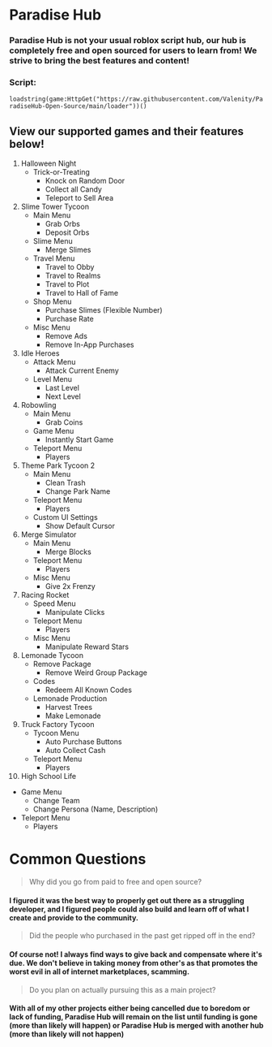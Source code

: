 # Paradise Hub
### Paradise Hub is not your usual roblox script hub, our hub is completely free and open sourced for users to learn from! We strive to bring the best features and content! 

### Script:
`loadstring(game:HttpGet("https://raw.githubusercontent.com/Valenity/ParadiseHub-Open-Source/main/loader"))()`

## View our supported games and their features below!
1. Halloween Night
   - Trick-or-Treating
     - Knock on Random Door
     - Collect all Candy
     - Teleport to Sell Area
2. Slime Tower Tycoon
   - Main Menu
     - Grab Orbs
     - Deposit Orbs
   - Slime Menu
     - Merge Slimes
   - Travel Menu
     - Travel to Obby
     - Travel to Realms
     - Travel to Plot
     - Travel to Hall of Fame
   - Shop Menu
     - Purchase Slimes (Flexible Number)
     - Purchase Rate
   - Misc Menu
     - Remove Ads
     - Remove In-App Purchases
3. Idle Heroes
   - Attack Menu
     - Attack Current Enemy
   - Level Menu
     - Last Level
     - Next Level
4. Robowling
   - Main Menu
     - Grab Coins
   - Game Menu
     - Instantly Start Game
   - Teleport Menu
     - Players
5. Theme Park Tycoon 2
   - Main Menu
     - Clean Trash
     - Change Park Name
   - Teleport Menu
     - Players
   - Custom UI Settings
     - Show Default Cursor
6. Merge Simulator
   - Main Menu
     - Merge Blocks
   - Teleport Menu
     - Players
   - Misc Menu
     - Give 2x Frenzy
7. Racing Rocket
   - Speed Menu
     - Manipulate Clicks
   - Teleport Menu
     - Players
   - Misc Menu
     - Manipulate Reward Stars
8. Lemonade Tycoon
   - Remove Package
     - Remove Weird Group Package
   - Codes
     - Redeem All Known Codes
   - Lemonade Production
     - Harvest Trees
     - Make Lemonade
9. Truck Factory Tycoon
   - Tycoon Menu
     - Auto Purchase Buttons
     - Auto Collect Cash
   - Teleport Menu
     - Players
10. High School Life
   - Game Menu
     - Change Team
     - Change Persona (Name, Description)
   - Teleport Menu
     - Players


# Common Questions
> Why did you go from paid to free and open source?
#### I figured it was the best way to properly get out there as a struggling developer, and I figured people could also build and learn off of what I create and provide to the community.

> Did the people who purchased in the past get ripped off in the end?
#### Of course not! I always find ways to give back and compensate where it's due. We don't believe in taking money from other's as that promotes the worst evil in all of internet marketplaces, scamming.

> Do you plan on actually pursuing this as a main project?
#### With all of my other projects either being cancelled due to boredom or lack of funding, Paradise Hub will remain on the list until funding is gone (more than likely will happen) or Paradise Hub is merged with another hub (more than likely will not happen)


